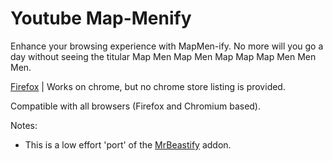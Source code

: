 # Youtube Map-Menify

Enhance your browsing experience with MapMen-ify.
No more will you go a day without seeing the titular Map Men Map Men Map Map Map Men Men Men.

[Firefox](https://addons.mozilla.org/en-US/firefox/addon/youtube-mapmenify/) | Works on chrome, but no chrome store listing is provided.

Compatible with all browsers (Firefox and Chromium based).

Notes:
* This is a low effort 'port' of the [MrBeastify](https://github.com/ACBob/MrBeastify-Youtube) addon.
